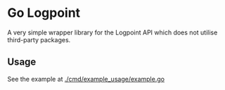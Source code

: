 # Go Logpoint

A very simple wrapper library for the Logpoint API which does not utilise third-party packages.


## Usage
See the example at [./cmd/example_usage/example.go](./cmd/example_usage/example.go)